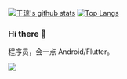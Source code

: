 
[![王琼's github stats](https://github-readme-stats.wasabeef.vercel.app/api?username=wqandroid&show_icons=true&line_height=21&show_icons=true&theme=radical)](https://github.com/anuraghazra/github-readme-stats)
[![Top Langs](https://github-readme-stats.wasabeef.vercel.app/api/top-langs/?username=wqandroid&show_icons=true&layout=compact&theme=radical)](https://github.com/anuraghazra/github-readme-stats)

### Hi there 👋

程序员，会一点 Android/Flutter。



<a href="https://github.com/wqandroid">
    <img src="https://komarev.com/ghpvc/?username=AlanCheen&color=brightgreen&style=flat&label=Profile Views：" />
</a> 


<!--
**wqanroid/wqandroid** is a ✨ _special_ ✨ repository because its `README.md` (this file) appears on your GitHub profile.

Here are some ideas to get you started:

- 🔭 I’m currently working on ...
- 🌱 I’m currently learning ...
- 🤔 I’m looking for help with ...
- 💬 Ask me about ...
- 📫 How to reach me: ...
- 😄 Pronouns: ...
- ⚡ Fun fact: ...
-->


